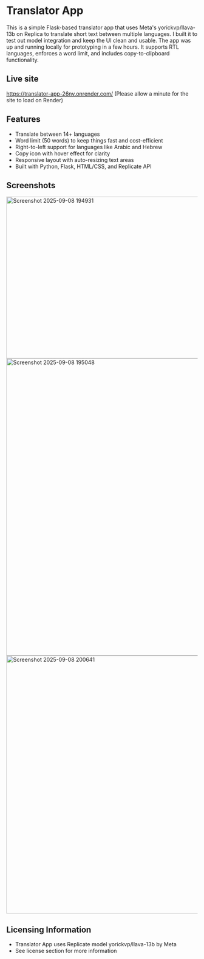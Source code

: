 # Translator App

This is a simple Flask-based translator app that uses Meta's yorickvp/llava-13b on Replica to translate short text between multiple languages. 
I built it to test out model integration and keep the UI clean and usable. The app was up and running locally for prototyping in a few hours.
It supports RTL languages, enforces a word limit, and includes copy-to-clipboard functionality.
## Live site
https://translator-app-26nv.onrender.com/ (Please allow a minute for the site to load on Render)

## Features

* Translate between 14+ languages
* Word limit (50 words) to keep things fast and cost-efficient
* Right-to-left support for languages like Arabic and Hebrew
* Copy icon with hover effect for clarity
* Responsive layout with auto-resizing text areas
* Built with Python, Flask, HTML/CSS, and Replicate API

## Screenshots

<img width="925" height="425" alt="Screenshot 2025-09-08 194931" src="https://github.com/user-attachments/assets/a3394b49-4032-464d-a62d-4dce93b380ab" />
<img width="913" height="781" alt="Screenshot 2025-09-08 195048" src="https://github.com/user-attachments/assets/a10212c8-0bf6-4d08-b4b2-9fffd179e5cb" />
<img width="907" height="678" alt="Screenshot 2025-09-08 200641" src="https://github.com/user-attachments/assets/5624786e-1e7b-406f-93e9-cc4e476bf8b1" />

## Licensing Information

* Translator App uses Replicate model yorickvp/llava-13b by Meta
* See license section for more information


